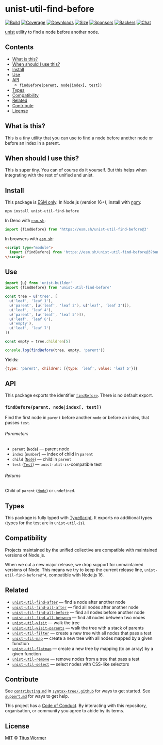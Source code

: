# unist-util-find-before

[![Build][build-badge]][build]
[![Coverage][coverage-badge]][coverage]
[![Downloads][downloads-badge]][downloads]
[![Size][size-badge]][size]
[![Sponsors][sponsors-badge]][collective]
[![Backers][backers-badge]][collective]
[![Chat][chat-badge]][chat]

[unist][] utility to find a node before another node.

## Contents

*   [What is this?](#what-is-this)
*   [When should I use this?](#when-should-i-use-this)
*   [Install](#install)
*   [Use](#use)
*   [API](#api)
    *   [`findBefore(parent, node|index[, test])`](#findbeforeparent-nodeindex-test)
*   [Types](#types)
*   [Compatibility](#compatibility)
*   [Related](#related)
*   [Contribute](#contribute)
*   [License](#license)

## What is this?

This is a tiny utility that you can use to find a node before another node or
before an index in a parent.

## When should I use this?

This is super tiny.
You can of course do it yourself.
But this helps when integrating with the rest of unified and unist.

## Install

This package is [ESM only][esm].
In Node.js (version 16+), install with [npm][]:

```sh
npm install unist-util-find-before
```

In Deno with [`esm.sh`][esmsh]:

```js
import {findBefore} from 'https://esm.sh/unist-util-find-before@3'
```

In browsers with [`esm.sh`][esmsh]:

```html
<script type="module">
  import {findBefore} from 'https://esm.sh/unist-util-find-before@3?bundle'
</script>
```

## Use

```js
import {u} from 'unist-builder'
import {findBefore} from 'unist-util-find-before'

const tree = u('tree', [
  u('leaf', 'leaf 1'),
  u('parent', [u('leaf', 'leaf 2'), u('leaf', 'leaf 3')]),
  u('leaf', 'leaf 4'),
  u('parent', [u('leaf', 'leaf 5')]),
  u('leaf', 'leaf 6'),
  u('empty'),
  u('leaf', 'leaf 7')
])

const empty = tree.children[5]

console.log(findBefore(tree, empty, 'parent'))
```

Yields:

```js
{type: 'parent', children: [{type: 'leaf', value: 'leaf 5'}]}
```

## API

This package exports the identifier [`findBefore`][api-findbefore].
There is no default export.

### `findBefore(parent, node|index[, test])`

Find the first node in `parent` before another `node` or before an index,
that passes `test`.

###### Parameters

*   `parent` ([`Node`][node])
    — parent node
*   `index` (`number`)
    — index of child in `parent`
*   `child` ([`Node`][node])
    — child in `parent`
*   `test` ([`Test`][test])
    — `unist-util-is`-compatible test

###### Returns

Child of `parent` ([`Node`][node]) or `undefined`.

## Types

This package is fully typed with [TypeScript][].
It exports no additional types (types for the test are in `unist-util-is`).

## Compatibility

Projects maintained by the unified collective are compatible with maintained
versions of Node.js.

When we cut a new major release, we drop support for unmaintained versions of
Node.
This means we try to keep the current release line, `unist-util-find-before@^4`,
compatible with Node.js 16.

## Related

*   [`unist-util-find-after`](https://github.com/syntax-tree/unist-util-find-after)
    — find a node after another node
*   [`unist-util-find-all-after`](https://github.com/syntax-tree/unist-util-find-all-after)
    — find all nodes after another node
*   [`unist-util-find-all-before`](https://github.com/syntax-tree/unist-util-find-all-before)
    — find all nodes before another node
*   [`unist-util-find-all-between`](https://github.com/mrzmmr/unist-util-find-all-between)
    — find all nodes between two nodes
*   [`unist-util-visit`](https://github.com/syntax-tree/unist-util-visit)
    — walk the tree
*   [`unist-util-visit-parents`](https://github.com/syntax-tree/unist-util-visit-parents)
    — walk the tree with a stack of parents
*   [`unist-util-filter`](https://github.com/syntax-tree/unist-util-filter)
    — create a new tree with all nodes that pass a test
*   [`unist-util-map`](https://github.com/syntax-tree/unist-util-map)
    — create a new tree with all nodes mapped by a given function
*   [`unist-util-flatmap`](https://gitlab.com/staltz/unist-util-flatmap)
    — create a new tree by mapping (to an array) by a given function
*   [`unist-util-remove`](https://github.com/syntax-tree/unist-util-remove)
    — remove nodes from a tree that pass a test
*   [`unist-util-select`](https://github.com/syntax-tree/unist-util-select)
    — select nodes with CSS-like selectors

## Contribute

See [`contributing.md`][contributing] in [`syntax-tree/.github`][health] for
ways to get started.
See [`support.md`][support] for ways to get help.

This project has a [Code of Conduct][coc].
By interacting with this repository, organisation, or community you agree to
abide by its terms.

## License

[MIT][license] © [Titus Wormer][author]

<!-- Definitions -->

[build-badge]: https://github.com/syntax-tree/unist-util-find-before/workflows/main/badge.svg

[build]: https://github.com/syntax-tree/unist-util-find-before/actions

[coverage-badge]: https://img.shields.io/codecov/c/github/syntax-tree/unist-util-find-before.svg

[coverage]: https://codecov.io/github/syntax-tree/unist-util-find-before

[downloads-badge]: https://img.shields.io/npm/dm/unist-util-find-before.svg

[downloads]: https://www.npmjs.com/package/unist-util-find-before

[size-badge]: https://img.shields.io/badge/dynamic/json?label=minzipped%20size&query=$.size.compressedSize&url=https://deno.bundlejs.com/?q=unist-util-find-before

[size]: https://bundlejs.com/?q=unist-util-find-before

[sponsors-badge]: https://opencollective.com/unified/sponsors/badge.svg

[backers-badge]: https://opencollective.com/unified/backers/badge.svg

[collective]: https://opencollective.com/unified

[chat-badge]: https://img.shields.io/badge/chat-discussions-success.svg

[chat]: https://github.com/syntax-tree/unist/discussions

[npm]: https://docs.npmjs.com/cli/install

[esm]: https://gist.github.com/sindresorhus/a39789f98801d908bbc7ff3ecc99d99c

[esmsh]: https://esm.sh

[typescript]: https://www.typescriptlang.org

[license]: license

[author]: https://wooorm.com

[health]: https://github.com/syntax-tree/.github

[contributing]: https://github.com/syntax-tree/.github/blob/main/contributing.md

[support]: https://github.com/syntax-tree/.github/blob/main/support.md

[coc]: https://github.com/syntax-tree/.github/blob/main/code-of-conduct.md

[unist]: https://github.com/syntax-tree/unist

[node]: https://github.com/syntax-tree/unist#node

[test]: https://github.com/syntax-tree/unist-util-is#test

[api-findbefore]: #findbeforeparent-nodeindex-test
